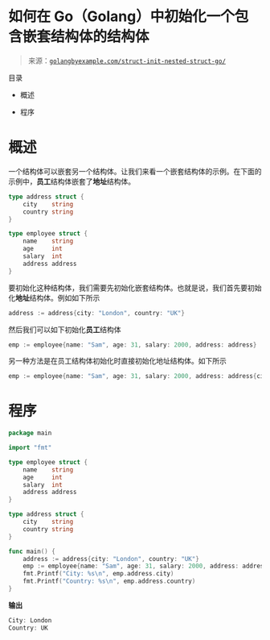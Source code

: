 <!--yml

分类：未分类

日期：2024-10-13 06:34:16

-->

# 如何在 Go（Golang）中初始化一个包含嵌套结构体的结构体

> 来源：[`golangbyexample.com/struct-init-nested-struct-go/`](https://golangbyexample.com/struct-init-nested-struct-go/)

目录

+   概述

+   程序

# **概述**

一个结构体可以嵌套另一个结构体。让我们来看一个嵌套结构体的示例。在下面的示例中，**员工**结构体嵌套了**地址**结构体。

```go
type address struct {
    city    string
    country string
}

type employee struct {
    name    string
    age     int
    salary  int
    address address
}
```

要初始化这种结构体，我们需要先初始化嵌套结构体。也就是说，我们首先要初始化**地址**结构体。例如如下所示

```go
address := address{city: "London", country: "UK"}
```

然后我们可以如下初始化**员工**结构体

```go
emp := employee{name: "Sam", age: 31, salary: 2000, address: address}
```

另一种方法是在员工结构体初始化时直接初始化地址结构体。如下所示

```go
emp := employee{name: "Sam", age: 31, salary: 2000, address: address{city: "London", country: "UK"}}
```

# **程序**

```go
package main

import "fmt"

type employee struct {
    name    string
    age     int
    salary  int
    address address
}

type address struct {
    city    string
    country string
}

func main() {
    address := address{city: "London", country: "UK"}
    emp := employee{name: "Sam", age: 31, salary: 2000, address: address}
    fmt.Printf("City: %s\n", emp.address.city)
    fmt.Printf("Country: %s\n", emp.address.country)
}
```

**输出**

```go
City: London
Country: UK
```


